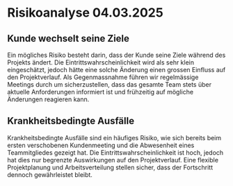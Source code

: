 # Risikoanalyse 04.03.2025
## Kunde wechselt seine Ziele
Ein mögliches Risiko besteht darin, dass der Kunde seine Ziele während des Projekts ändert. 
Die Eintrittswahrscheinlichkeit wird als sehr klein eingeschätzt, jedoch hätte eine solche Änderung einen
grossen Einfluss auf den Projektverlauf. Als Gegenmassnahme führen wir regelmässige Meetings durch um sicherzustellen,
dass das gesamte Team stets über aktuelle Anforderungen informiert ist und frühzeitig auf mögliche Änderungen reagieren kann.

## Krankheitsbedingte Ausfälle
Krankheitsbedingte Ausfälle sind ein häufiges Risiko, wie sich bereits beim ersten verschobenen Kundenmeeting und 
die Abwesenheit eines Teammitgliedes gezeigt hat. Die Eintrittswahrscheinlichkeit ist hoch, jedoch hat dies nur 
begrenzte Auswirkungen auf den Projektverlauf. Eine flexible Projektplanung und Arbeitsverteilung stellen sicher,
dass der Fortschritt dennoch gewährleistet bleibt. 
